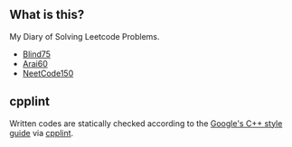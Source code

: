 ## What is this?
My Diary of Solving Leetcode Problems.

- [Blind75](https://leetcode.com/discuss/general-discussion/460599/blind-75-leetcode-questions)
- [Arai60](https://1kohei1.com/leetcode/fbclid=IwAR1NpXtiY5_5S2kdppjqRWemM0mM0keG1eCNBWR_2WQSarE1mShry9abWHs)
- [NeetCode150](https://neetcode.io/roadmap)

## cpplint
Written codes are statically checked according to the [Google's C++ style guide](https://google.github.io/styleguide/cppguide.html) via [cpplint](https://github.com/cpplint/cpplint?tab=readme-ov-file).
